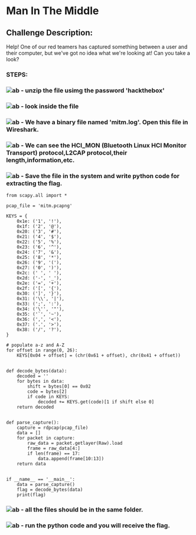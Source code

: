 # Man In The Middle
## Challenge Description:
Help! One of our red teamers has captured something between a user and their computer, but we've got no idea what we're looking at! Can you take a look?

### STEPS:
### ![ab](https://github.com/user-attachments/assets/2ab2f2c6-2848-4763-879e-b8502a393ce8) - unzip the file usimg the password 'hackthebox'
### ![ab](https://github.com/user-attachments/assets/9bc335a7-ca3f-4715-b597-0531b00803c0) - look inside the file
### ![ab](https://github.com/user-attachments/assets/542877e5-67af-4055-acce-d065c60f46c0) - We have a binary file named 'mitm.log'. Open this file in Wireshark.
### ![ab](https://github.com/user-attachments/assets/eb588a3a-d3a7-4f7a-801c-a19f09292cb6) - We can see the HCI_MON (Bluetooth Linux HCI Monitor Transport) protocol,L2CAP protocol,their length,information,etc.
### ![ab](https://github.com/user-attachments/assets/1fd5f885-3f50-4cb6-ad69-e5d542b08f53) - Save the file in the system and write python code for extracting the flag. 

```
from scapy.all import *

pcap_file = 'mitm.pcapng'

KEYS = {
    0x1e: ('1', '!'),
    0x1f: ('2', '@'),
    0x20: ('3', '#'),
    0x21: ('4', '$'),
    0x22: ('5', '%'),
    0x23: ('6', '^'),
    0x24: ('7', '&'),
    0x25: ('8', '*'),
    0x26: ('9', '('),
    0x27: ('0', ')'),
    0x2c: (' ', ' '),
    0x2d: ('-', '_'),
    0x2e: ('=', '+'),
    0x2f: ('[', '{'),
    0x30: (']', '}'),
    0x31: ('\\', '|'),
    0x33: (';', ':'),
    0x34: ('\'', '"'),
    0x35: ('`', '~'),
    0x36: (',', '<'),
    0x37: ('.', '>'),
    0x38: ('/', '?'),
}

# populate a-z and A-Z
for offset in range(0, 26):
    KEYS[0x04 + offset] = (chr(0x61 + offset), chr(0x41 + offset))


def decode_bytes(data):
    decoded = ''
    for bytes in data:
        shift = bytes[0] == 0x02
        code = bytes[2]
        if code in KEYS:
            decoded += KEYS.get(code)[1 if shift else 0]
    return decoded


def parse_capture():
    capture = rdpcap(pcap_file)
    data = []
    for packet in capture:
        raw_data = packet.getlayer(Raw).load
        frame = raw_data[4:]
        if len(frame) == 17:
            data.append(frame[10:13])
    return data


if __name__ == '__main__':    
    data = parse_capture()
    flag = decode_bytes(data)
    print(flag)

```

### ![ab](https://github.com/user-attachments/assets/1c4e5a26-7913-45f5-b6b2-a20ab3e87c1d) - all the files should be in the same folder.
### ![ab](https://github.com/user-attachments/assets/0c223bf6-ac83-48c1-9bc9-d74349395198) - run the python code and you will receive the flag.
